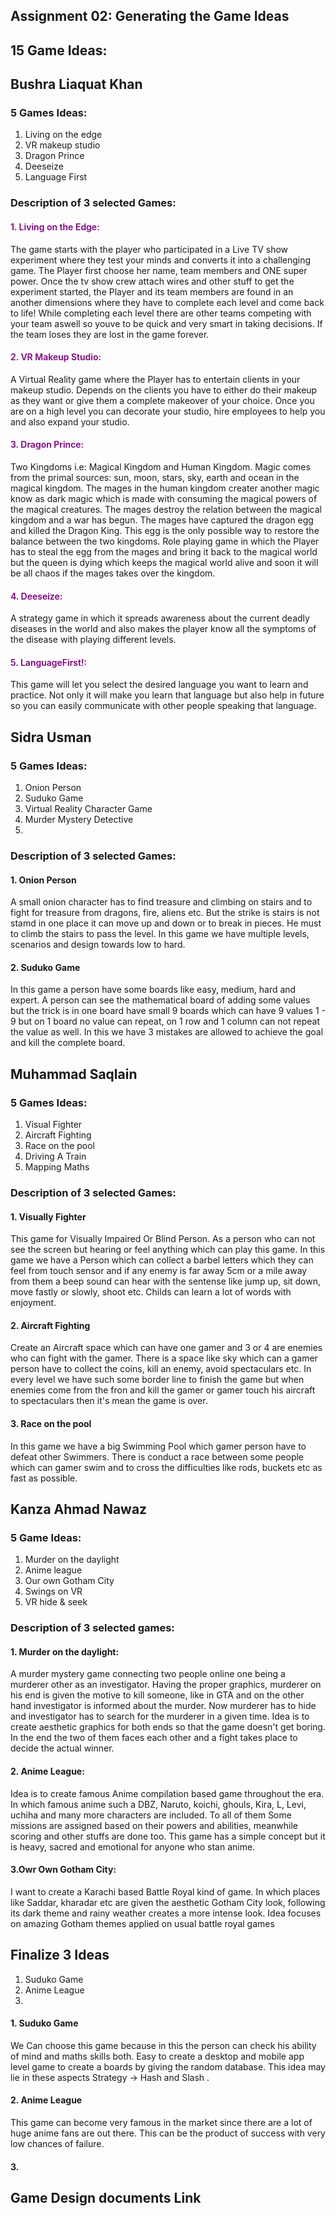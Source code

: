 <!DOCTYPE html>
<html>
<head>
</head>
<body>
  
## Assignment 02: Generating the Game Ideas
  
## 15 Game Ideas:

## Bushra Liaquat Khan
  
### 5 Games Ideas:
  
1. Living on the edge
2. VR makeup studio
3. Dragon Prince
4. Deeseize
5. Language First
  
### Description of 3 selected Games:
<h4 style="color: purple; font-weight: 600;">1. Living on the Edge:</h4>
<p>The game starts with the player who participated in a Live TV show experiment where they test your minds and converts it into a challenging game. The Player first choose her name, team members and ONE super power. Once the tv show crew attach wires and other stuff to get the experiment started, the Player and its team members are found in an another dimensions where they have to complete each level and come back to life! While completing each level there are other teams competing with your team aswell so youve to be quick and very smart in taking decisions. If the team loses they are lost in the game forever.</p>

<h4 style="color: purple; font-weight: 600;">2. VR Makeup Studio:</h4>
<p>A Virtual Reality game where the Player has to entertain clients in your makeup studio. Depends on the clients you have to either do their makeup as they want or give them a complete makeover of your choice. Once you are on a high level you can decorate your studio, hire employees to help you and also expand your studio.</p>

<h4 style="color: purple; font-weight: 600;">3. Dragon Prince:</h4>
<p>Two Kingdoms i.e: Magical Kingdom and Human Kingdom. Magic comes from the primal sources: sun, moon, stars, sky, earth and ocean in the magical kingdom. The mages in the human kingdom creater another magic know as dark magic which is made with consuming the magical powers of the magical creatures. The mages destroy the relation between the magical kingdom and a war has begun. The mages have captured the dragon egg and killed the Dragon King. This egg is the only possible way to restore the balance between the two kingdoms. Role playing game in  which the Player has to steal the egg from the mages and bring it back to the magical world but the queen is dying which keeps the magical world alive and soon it will be all chaos if the mages takes over the kingdom. </p>

<h4 style="color: purple; font-weight: 600;">4. Deeseize:</h4>
<p>A strategy game in which it spreads awareness about the current deadly diseases in the world and also makes the player know all the symptoms of the disease with playing different levels.</p>

<h4 style="color: purple; font-weight: 600;">5. LanguageFirst!:</h4>
<p>This game will let you select the desired language you want to learn and practice. Not only it will make you learn that language but also help in future so you can easily communicate with other people speaking that language.</p>

## Sidra Usman

### 5 Games Ideas:
  
  1. Onion Person
  2. Suduko Game
  3. Virtual Reality Character Game
  4. Murder Mystery Detective
  5.
  
### Description of 3 selected Games:
  
#### 1. Onion Person
  
A small onion character has to find treasure and climbing on stairs and to fight for treasure from dragons, fire, aliens etc. But the strike is stairs is not stamd in one place it can move up and down or to break in pieces. He must to climb the stairs to pass the level. In this game we have multiple levels, scenarios and design towards low to hard.
  
#### 2. Suduko Game

In this game a person have some boards like easy, medium, hard and expert. A person can see the mathematical board of adding some values but the trick is in one board have small 9 boards which can have 9 values 1 - 9 but on 1 board no value can repeat, on 1 row and 1 column can not repeat the value as well. In this we have 3 mistakes are allowed to achieve the goal and kill the complete board.

## Muhammad Saqlain

### 5 Games Ideas:
  
  1. Visual Fighter
  2. Aircraft Fighting
  3. Race on the pool
  4. Driving A Train
  5. Mapping Maths
  
### Description of 3 selected Games:
  
#### 1. Visually Fighter

This game for Visually Impaired Or Blind Person. As a person who can not see the screen but hearing or feel anything which can play this game. In this game we have a Person which can collect a barbel letters which they can feel from touch sensor and if any enemy is far away 5cm or a mile away from them a beep sound can hear with the sentense like jump up, sit down, move fastly or slowly, shoot etc. Childs can learn a lot of words with enjoyment.

#### 2. Aircraft Fighting

Create an Aircraft space which can have one gamer and 3 or 4 are enemies who can fight with the gamer. There is a space like sky which can a gamer person have to collect the coins, kill an enemy, avoid spectaculars etc. In every level we have such some border line to finish the game but when enemies come from the fron and kill the gamer or gamer touch his aircraft to spectaculars then it's mean the game is over.

#### 3. Race on the pool
  
In this game we have a big Swimming Pool which gamer person have to defeat other Swimmers. There is conduct a race between some people which can gamer swim and to cross the difficulties like rods, buckets etc as fast as possible.

## Kanza Ahmad Nawaz

### 5 Game Ideas:

   1. Murder on the daylight 
   2. Anime league 
   3. Our own Gotham City
   4. Swings on VR
   5. VR hide & seek

### Description of 3 selected games:

#### 1. Murder on the daylight:

A murder mystery game connecting two people online one being a murderer other as an investigator. Having the proper graphics, murderer on his end is given the motive to kill someone, like in GTA and on the other hand investigator is informed about the murder. Now murderer has to hide and investigator has to search for the murderer in a given time. Idea is to create aesthetic graphics for both ends so that the game doesn't get boring. In the end the two of them faces each other and a fight takes place to decide the actual winner.

#### 2. Anime League:

Idea is to create famous Anime compilation based game throughout the era. In which famous anime such a DBZ, Naruto, koichi, ghouls, Kira, L,  Levi, uchiha and many more characters are included. To all of them
Some missions are assigned based on their powers and abilities, meanwhile scoring and other stuffs are done too. This game has a simple concept but it is heavy, sacred and emotional for anyone who stan anime.

#### 3.Owr Own Gotham City:

I want to create a Karachi based Battle Royal kind of game. In which places like Saddar, kharadar etc are given the aesthetic Gotham City look, following its dark theme and rainy weather creates a more intense look. Idea focuses on amazing Gotham themes applied on usual battle royal games

## Finalize 3 Ideas

  1. Suduko Game
  2. Anime League
  3. 

#### 1. Suduko Game

We Can choose this game because in this the person can check his ability of mind and maths skills both. Easy to create a desktop and mobile app level game to create a boards by giving the random database. This idea may lie in these aspects Strategy -> Hash and Slash .
  
#### 2. Anime League 

This game can become very famous in the market since there are a lot of huge anime fans are out there. This can be the product of success with very low chances of failure. 
  
#### 3.

## Game Design documents Link





</body>
</html>

